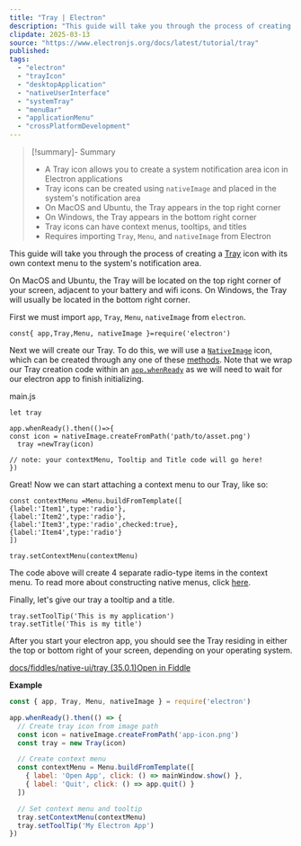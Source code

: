 ```yaml
---
title: "Tray | Electron"
description: "This guide will take you through the process of creating a Tray icon with its own context menu to the system's notification area."
clipdate: 2025-03-13
source: "https://www.electronjs.org/docs/latest/tutorial/tray"
published:
tags:
  - "electron"
  - "trayIcon"
  - "desktopApplication"
  - "nativeUserInterface"
  - "systemTray"
  - "menuBar"
  - "applicationMenu"
  - "crossPlatformDevelopment"
---
```

> [!summary]- Summary
> - A Tray icon allows you to create a system notification area icon in Electron applications
> - Tray icons can be created using `nativeImage` and placed in the system's notification area
> - On MacOS and Ubuntu, the Tray appears in the top right corner
> - On Windows, the Tray appears in the bottom right corner
> - Tray icons can have context menus, tooltips, and titles
> - Requires importing `Tray`, `Menu`, and `nativeImage` from Electron

This guide will take you through the process of creating a [Tray](https://www.electronjs.org/docs/latest/api/tray) icon with its own context menu to the system's notification area.

On MacOS and Ubuntu, the Tray will be located on the top right corner of your screen, adjacent to your battery and wifi icons. On Windows, the Tray will usually be located in the bottom right corner.

First we must import `app`, `Tray`, `Menu`, `nativeImage` from `electron`.

```prism
const{ app,Tray,Menu, nativeImage }=require('electron')
```

Next we will create our Tray. To do this, we will use a [`NativeImage`](https://www.electronjs.org/docs/latest/api/native-image) icon, which can be created through any one of these [methods](https://www.electronjs.org/docs/latest/api/native-image#methods). Note that we wrap our Tray creation code within an [`app.whenReady`](https://www.electronjs.org/docs/latest/api/app#appwhenready) as we will need to wait for our electron app to finish initializing.

main.js

```prism
let tray

app.whenReady().then(()=>{
const icon = nativeImage.createFromPath('path/to/asset.png')
  tray =newTray(icon)

// note: your contextMenu, Tooltip and Title code will go here!
})
```

Great! Now we can start attaching a context menu to our Tray, like so:

```prism
const contextMenu =Menu.buildFromTemplate([
{label:'Item1',type:'radio'},
{label:'Item2',type:'radio'},
{label:'Item3',type:'radio',checked:true},
{label:'Item4',type:'radio'}
])

tray.setContextMenu(contextMenu)
```

The code above will create 4 separate radio-type items in the context menu. To read more about constructing native menus, click [here](https://www.electronjs.org/docs/latest/api/menu#menubuildfromtemplatetemplate).

Finally, let's give our tray a tooltip and a title.

```prism
tray.setToolTip('This is my application')
tray.setTitle('This is my title')
```

After you start your electron app, you should see the Tray residing in either the top or bottom right of your screen, depending on your operating system.

[docs/fiddles/native-ui/tray (35.0.1)](https://github.com/electron/electron/tree/v35.0.1/docs/fiddles/native-ui/tray)[Open in Fiddle](https://fiddle.electronjs.org/launch?target=electron/v35.0.1/docs/fiddles/native-ui/tray)

**Example**
```javascript
const { app, Tray, Menu, nativeImage } = require('electron')

app.whenReady().then(() => {
  // Create tray icon from image path
  const icon = nativeImage.createFromPath('app-icon.png')
  const tray = new Tray(icon)

  // Create context menu
  const contextMenu = Menu.buildFromTemplate([
    { label: 'Open App', click: () => mainWindow.show() },
    { label: 'Quit', click: () => app.quit() }
  ])

  // Set context menu and tooltip
  tray.setContextMenu(contextMenu)
  tray.setToolTip('My Electron App')
})
```